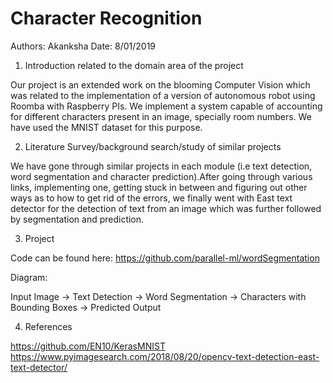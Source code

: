 # Character Recognition
Authors: Akanksha
Date: 8/01/2019

1) Introduction related to the domain area of the project

Our project is an extended work on the blooming Computer Vision which was related to the implementation of a version of autonomous robot using Roomba with Raspberry PIs.  We implement a system capable of accounting for different characters present in an image, specially room numbers. We have used the MNIST dataset for this purpose.

2) Literature Survey/background search/study of similar projects

We have gone through similar projects in each module (i.e text detection, word segmentation and character prediction).After going through various links, implementing one, getting stuck in between and figuring out other ways as to how to get rid of the errors, we finally went with East text detector for the detection of text from an image which was further followed by segmentation and prediction.

3) Project

Code can be found here: https://github.com/parallel-ml/wordSegmentation

Diagram:

Input Image -> Text Detection -> Word Segmentation -> Characters with Bounding Boxes -> Predicted Output

4) References

https://github.com/EN10/KerasMNIST
https://www.pyimagesearch.com/2018/08/20/opencv-text-detection-east-text-detector/
